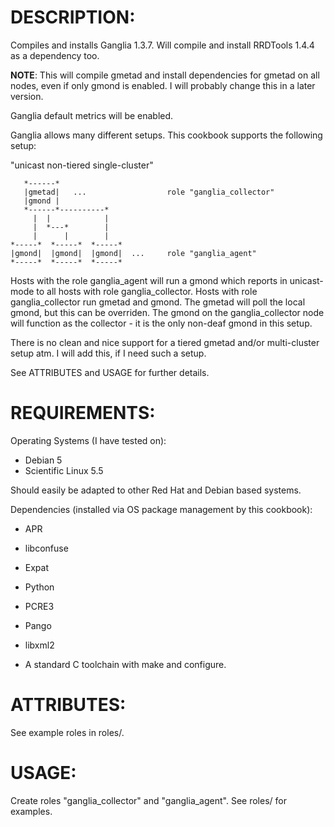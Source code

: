 # DESCRIPTION:

Compiles and installs Ganglia 1.3.7. Will compile and install RRDTools 1.4.4 
as a dependency too.

**NOTE**: This will compile gmetad and install dependencies for gmetad on all nodes, even if only
gmond is enabled. I will probably change this in a later version.

Ganglia default metrics will be enabled.

Ganglia allows many different setups. This cookbook supports the following setup:

"unicast non-tiered single-cluster"

       *------*
       |gmetad|   ...                  role "ganglia_collector"
       |gmond |  
       *------*----------*
         |  |            |
         |  *---*        |
         |      |        |
    *-----*  *-----*  *-----*
    |gmond|  |gmond|  |gmond|  ...     role "ganglia_agent"
    *-----*  *-----*  *-----*

Hosts with the role ganglia_agent will run a gmond which reports in unicast-mode
to all hosts with role ganglia_collector. Hosts with role ganglia_collector run
gmetad and gmond. The gmetad will poll the local gmond, but this can be overriden.
The gmond on the ganglia_collector node will function as the collector - it is the
only non-deaf gmond in this setup. 

There is no clean and nice support for a tiered gmetad and/or multi-cluster setup atm.
I will add this, if I need such a setup.

See ATTRIBUTES and USAGE for further details.

# REQUIREMENTS:

Operating Systems (I have tested on):

* Debian 5
* Scientific Linux 5.5

Should easily be adapted to other Red Hat and Debian based systems.

Dependencies (installed via OS package management by this cookbook):

* APR
* libconfuse
* Expat
* Python
* PCRE3
* Pango
* libxml2

* A standard C toolchain with make and configure.

# ATTRIBUTES: 

See example roles in roles/.

# USAGE:

Create roles "ganglia_collector" and "ganglia_agent". See roles/ for examples.
